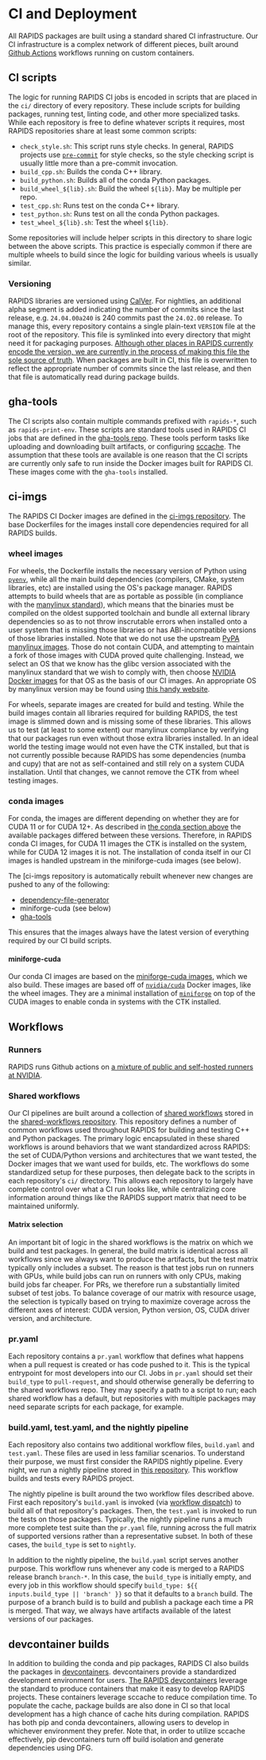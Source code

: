 # CI and Deployment

All RAPIDS packages are built using a standard shared CI infrastructure.
Our CI infrastructure is a complex network of different pieces, built around [Github Actions](https://docs.github.com/en/actions) workflows running on custom containers.

## CI scripts

The logic for running RAPIDS CI jobs is encoded in scripts that are placed in the `ci/` directory of every repository.
These include scripts for building packages, running test, linting code, and other more specialized tasks.
While each repository is free to define whatever scripts it requires, most RAPIDS repositories share at least some common scripts:

- `check_style.sh`: This script runs style checks. In general, RAPIDS projects use [`pre-commit`](https://pre-commit.com/) for style checks, so the style checking script is usually little more than a pre-commit invocation.
- `build_cpp.sh`: Builds the conda C++ library.
- `build_python.sh`: Builds all of the conda Python packages.
- `build_wheel_${lib}.sh`: Build the wheel `${lib}`. May be multiple per repo.
- `test_cpp.sh`: Runs test on the conda C++ library.
- `test_python.sh`: Runs test on all the conda Python packages.
- `test_wheel_${lib}.sh`: Test the wheel `${lib}`.

Some repositories will include helper scripts in this directory to share logic between the above scripts.
This practice is especially common if there are multiple wheels to build since the logic for building various wheels is usually similar.

### Versioning

RAPIDS libraries are versioned using [CalVer](https://calver.org/).
For nightlies, an additional alpha segment is added indicating the number of commits since the last release, e.g. `24.04.00a240` is 240 commits past the `24.02.00` release.
To manage this, every repository contains a single plain-text `VERSION` file at the root of the repository.
This file is symlinked into every directory that might need it for packaging purposes.
[Although other places in RAPIDS currently encode the version, we are currently in the process of making this file the sole source of truth](https://github.com/rapidsai/build-planning/issues/15).
When packages are built in CI, this file is overwritten to reflect the appropriate number of commits since the last release, and then that file is automatically read during package builds.

## gha-tools

The CI scripts also contain multiple commands prefixed with `rapids-*`, such as `rapids-print-env`.
These scripts are standard tools used in RAPIDS CI jobs that are defined in the [gha-tools repo](https://github.com/rapidsai/gha-tools/).
These tools perform tasks like uploading and downloading built artifacts, or configuring [sccache](https://github.com/mozilla/sccache).
The assumption that these tools are available is one reason that the CI scripts are currently only safe to run inside the Docker images built for RAPIDS CI.
These images come with the `gha-tools` installed.

## ci-imgs

The RAPIDS CI Docker images are defined in the [ci-imgs repository](https://github.com/rapidsai/ci-imgs/).
The base Dockerfiles for the images install core dependencies required for all RAPIDS builds.

### wheel images

For wheels, the Dockerfile installs the necessary version of Python using [`pyenv`](https://github.com/pyenv/pyenv), while all the main build dependencies (compilers, CMake, system libraries, etc) are installed using the OS's package manager.
RAPIDS attempts to build wheels that are as portable as possible (in compliance with the [manylinux standard](https://peps.python.org/pep-0513/)), which means that the binaries must be compiled on the oldest supported toolchain and bundle all external library dependencies so as to not throw inscrutable errors when installed onto a user system that is missing those libraries or has ABI-incompatible versions of those libraries installed.
Note that we do not use the upstream [PyPA manylinux images](https://github.com/pypa/manylinux/).
Those do not contain CUDA, and attempting to maintain a fork of those images with CUDA proved quite challenging.
Instead, we select an OS that we know has the glibc version associated with the manylinux standard that we wish to comply with, then choose [NVIDIA Docker images](https://hub.docker.com/r/nvidia/cuda) for that OS as the basis of our CI images.
An appropriate OS by manylinux version may be found using [this handy website](https://github.com/mayeut/pep600_compliance).

For wheels, separate images are created for build and testing.
While the build images contain all libraries required for building RAPIDS, the test image is slimmed down and is missing some of these libraries.
This allows us to test (at least to some extent) our manylinux compliance by verifying that our packages run even without those extra libraries installed.
In an ideal world the testing image would not even have the CTK installed, but that is not currently possible because RAPIDS has some dependencies (numba and cupy) that are not as self-contained and still rely on a system CUDA installation.
Until that changes, we cannot remove the CTK from wheel testing images.

### conda images

For conda, the images are different depending on whether they are for CUDA 11 or for CUDA 12+.
As described in [the conda section above](packaging.md#conda) the available packages differed between these versions.
Therefore, in RAPIDS conda CI images, for CUDA 11 images the CTK is installed on the system, while for CUDA 12 images it is not.
The installation of conda itself in our CI images is handled upstream in the miniforge-cuda images (see below).

The [ci-imgs repository is automatically rebuilt whenever new changes are pushed to any of the following:

- [dependency-file-generator](packaging.md#dependencies)
- miniforge-cuda (see below)
- [gha-tools](#gha-tools)

This ensures that the images always have the latest version of everything required by our CI build scripts.

#### miniforge-cuda

Our conda CI images are based on the [miniforge-cuda images](https://github.com/rapidsai/miniforge-cuda), which we also build.
These images are based off of [`nvidia/cuda`](https://hub.docker.com/r/nvidia/cuda) Docker images, like the wheel images.
They are a minimal installation of [`miniforge`](https://github.com/conda-forge/miniforge) on top of the CUDA images to enable conda in systems with the CTK installed.

## Workflows

### Runners

RAPIDS runs Github actions on [a mixture of public and self-hosted runners at NVIDIA](https://docs.gha-runners.nvidia.com/).

### Shared workflows

Our CI pipelines are built around a collection of [shared workflows](https://docs.github.com/en/actions/creating-actions/sharing-actions-and-workflows-with-your-organization) stored in the [shared-workflows repository](https://github.com/rapidsai/shared-workflows/).
This repository defines a number of common workflows used throughout RAPIDS for building and testing C++ and Python packages.
The primary logic encapsulated in these shared workflows is around behaviors that we want standardized across RAPIDS: the set of CUDA/Python versions and architectures that we want tested, the Docker images that we want used for builds, etc.
The workflows do some standardized setup for these purposes, then delegate back to the scripts in each repository's `ci/` directory.
This allows each repository to largely have complete control over what a CI run looks like, while centralizing core information around things like the RAPIDS support matrix that need to be maintained uniformly.

#### Matrix selection

An important bit of logic in the shared workflows is the matrix on which we build and test packages.
In general, the build matrix is identical across all workflows since we always want to produce the artifacts, but the test matrix typically only includes a subset.
The reason is that test jobs run on runners with GPUs, while build jobs can run on runners with only CPUs, making build jobs far cheaper.
For PRs, we therefore run a substantially limited subset of test jobs.
To balance coverage of our matrix with resource usage, the selection is typically based on trying to maximize coverage across the different axes of interest: CUDA version, Python version, OS, CUDA driver version, and architecture.

### pr.yaml

Each repository contains a `pr.yaml` workflow that defines what happens when a pull request is created or has code pushed to it.
This is the typical entrypoint for most developers into our CI.
Jobs in `pr.yaml` should set their `build_type` to `pull-request`, and should otherwise generally be deferring to the shared workflows repo.
They may specify a path to a script to run; each shared workflow has a default, but repositories with multiple packages may need separate scripts for each package, for example.

### build.yaml, test.yaml, and the nightly pipeline

Each repository also contains two additional workflow files, `build.yaml` and `test.yaml`.
These files are used in less familiar scenarios.
To understand their purpose, we must first consider the RAPIDS nightly pipeline.
Every night, we run a nightly pipeline stored in [this repository](https://github.com/rapidsai/workflows/).
This workflow builds and tests every RAPIDS project.

The nightly pipeline is built around the two workflow files described above.
First each repository's `build.yaml` is invoked (via [workflow dispatch](https://docs.github.com/en/actions/using-workflows/events-that-trigger-workflows)) to build all of that repository's packages.
Then, the `test.yaml` is invoked to run the tests on those packages.
Typically, the nightly pipeline runs a much more complete test suite than the `pr.yaml` file, running across the full matrix of supported versions rather than a representative subset.
In both of these cases, the `build_type` is set to `nightly`.

In addition to the nightly pipeline, the `build.yaml` script serves another purpose.
This workflow runs whenever any code is merged to a RAPIDS release branch `branch-*`.
In this case, the `build_type` is initially empty, and every job in this workflow should specify `build_type: ${{ inputs.build_type || 'branch' }}` so that it defaults to a `branch` build.
The purpose of a branch build is to build and publish a package each time a PR is merged.
That way, we always have artifacts available of the latest versions of our packages.

## devcontainer builds

In addition to building the conda and pip packages, RAPIDS CI also builds the packages in [devcontainers](https://containers.dev/).
devcontainers provide a standardized development environment for users.
[The RAPIDS devcontainers](https://github.com/rapidsai/devcontainers/) leverage the standard to produce containers that make it easy to develop RAPIDS projects.
These containers leverage sccache to reduce compilation time.
To populate the cache, package builds are also done in CI so that local development has a high chance of cache hits during compilation.
RAPIDS has both pip and conda devcontainers, allowing users to develop in whichever environment they prefer.
Note that, in order to utilize sccache effectively, pip devcontainers turn off build isolation and generate dependencies using DFG.
